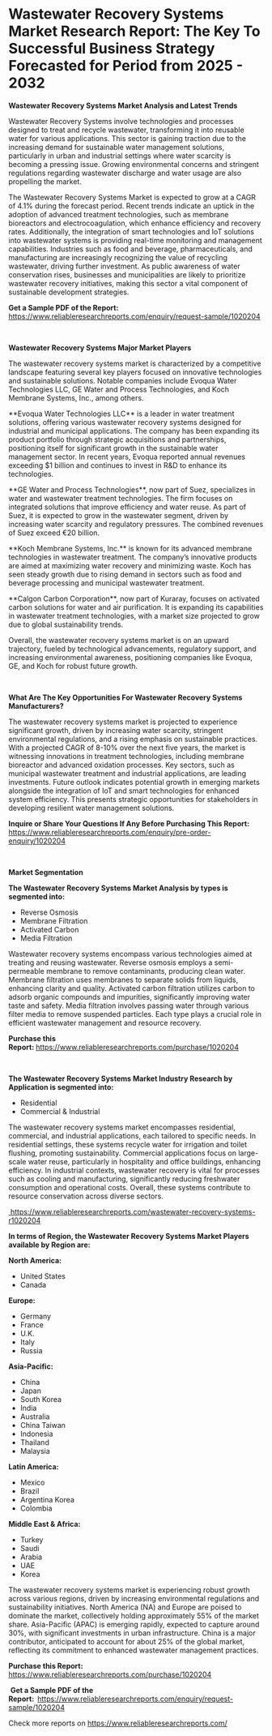 <p><h1>Wastewater Recovery Systems Market Research Report: The Key To Successful Business Strategy Forecasted for Period from 2025 - 2032</h1></p><p><strong>Wastewater Recovery Systems Market Analysis and Latest Trends</strong></p>
<p><p>Wastewater Recovery Systems involve technologies and processes designed to treat and recycle wastewater, transforming it into reusable water for various applications. This sector is gaining traction due to the increasing demand for sustainable water management solutions, particularly in urban and industrial settings where water scarcity is becoming a pressing issue. Growing environmental concerns and stringent regulations regarding wastewater discharge and water usage are also propelling the market.</p><p>The Wastewater Recovery Systems Market is expected to grow at a CAGR of 4.1% during the forecast period. Recent trends indicate an uptick in the adoption of advanced treatment technologies, such as membrane bioreactors and electrocoagulation, which enhance efficiency and recovery rates. Additionally, the integration of smart technologies and IoT solutions into wastewater systems is providing real-time monitoring and management capabilities. Industries such as food and beverage, pharmaceuticals, and manufacturing are increasingly recognizing the value of recycling wastewater, driving further investment. As public awareness of water conservation rises, businesses and municipalities are likely to prioritize wastewater recovery initiatives, making this sector a vital component of sustainable development strategies. </p></p>
<p><strong>Get a Sample PDF of the Report:&nbsp;</strong> <a href="https://www.reliableresearchreports.com/enquiry/request-sample/1020204?utm_campaign=3576&utm_medium=2&utm_source=Github&utm_content=ia&utm_term=10042025&utm_id=wastewater-recovery-systems">https://www.reliableresearchreports.com/enquiry/request-sample/1020204</a></p>
<p>&nbsp;</p>
<p><strong>Wastewater Recovery Systems Major Market Players</strong></p>
<p><p>The wastewater recovery systems market is characterized by a competitive landscape featuring several key players focused on innovative technologies and sustainable solutions. Notable companies include Evoqua Water Technologies LLC, GE Water and Process Technologies, and Koch Membrane Systems, Inc., among others.</p><p>**Evoqua Water Technologies LLC** is a leader in water treatment solutions, offering various wastewater recovery systems designed for industrial and municipal applications. The company has been expanding its product portfolio through strategic acquisitions and partnerships, positioning itself for significant growth in the sustainable water management sector. In recent years, Evoqua reported annual revenues exceeding $1 billion and continues to invest in R&D to enhance its technologies.</p><p>**GE Water and Process Technologies**, now part of Suez, specializes in water and wastewater treatment technologies. The firm focuses on integrated solutions that improve efficiency and water reuse. As part of Suez, it is expected to grow in the wastewater segment, driven by increasing water scarcity and regulatory pressures. The combined revenues of Suez exceed €20 billion.</p><p>**Koch Membrane Systems, Inc.** is known for its advanced membrane technologies in wastewater treatment. The company’s innovative products are aimed at maximizing water recovery and minimizing waste. Koch has seen steady growth due to rising demand in sectors such as food and beverage processing and municipal wastewater treatment.</p><p>**Calgon Carbon Corporation**, now part of Kuraray, focuses on activated carbon solutions for water and air purification. It is expanding its capabilities in wastewater treatment technologies, with a market size projected to grow due to global sustainability trends.</p><p>Overall, the wastewater recovery systems market is on an upward trajectory, fueled by technological advancements, regulatory support, and increasing environmental awareness, positioning companies like Evoqua, GE, and Koch for robust future growth.</p></p>
<p>&nbsp;</p>
<p><strong>What Are The Key Opportunities For Wastewater Recovery Systems Manufacturers?</strong></p>
<p><p>The wastewater recovery systems market is projected to experience significant growth, driven by increasing water scarcity, stringent environmental regulations, and a rising emphasis on sustainable practices. With a projected CAGR of 8-10% over the next five years, the market is witnessing innovations in treatment technologies, including membrane bioreactor and advanced oxidation processes. Key sectors, such as municipal wastewater treatment and industrial applications, are leading investments. Future outlook indicates potential growth in emerging markets alongside the integration of IoT and smart technologies for enhanced system efficiency. This presents strategic opportunities for stakeholders in developing resilient water management solutions.</p></p>
<p><strong>Inquire or Share Your Questions If Any Before Purchasing This Report:</strong> <a href="https://www.reliableresearchreports.com/enquiry/pre-order-enquiry/1020204?utm_campaign=3576&utm_medium=2&utm_source=Github&utm_content=ia&utm_term=10042025&utm_id=wastewater-recovery-systems">https://www.reliableresearchreports.com/enquiry/pre-order-enquiry/1020204</a></p>
<p>&nbsp;</p>
<p><strong>Market Segmentation</strong></p>
<p><strong>The Wastewater Recovery Systems Market Analysis by types is segmented into:</strong></p>
<p><ul><li>Reverse Osmosis</li><li>Membrane Filtration</li><li>Activated Carbon</li><li>Media Filtration</li></ul></p>
<p><p>Wastewater recovery systems encompass various technologies aimed at treating and reusing wastewater. Reverse osmosis employs a semi-permeable membrane to remove contaminants, producing clean water. Membrane filtration uses membranes to separate solids from liquids, enhancing clarity and quality. Activated carbon filtration utilizes carbon to adsorb organic compounds and impurities, significantly improving water taste and safety. Media filtration involves passing water through various filter media to remove suspended particles. Each type plays a crucial role in efficient wastewater management and resource recovery.</p></p>
<p><strong>Purchase this Report:&nbsp;</strong><a href="https://www.reliableresearchreports.com/purchase/1020204?utm_campaign=3576&utm_medium=2&utm_source=Github&utm_content=ia&utm_term=10042025&utm_id=wastewater-recovery-systems">https://www.reliableresearchreports.com/purchase/1020204</a></p>
<p>&nbsp;</p>
<p><strong>The Wastewater Recovery Systems Market Industry Research by Application is segmented into:</strong></p>
<p><ul><li>Residential</li><li>Commercial & Industrial</li></ul></p>
<p><p>The wastewater recovery systems market encompasses residential, commercial, and industrial applications, each tailored to specific needs. In residential settings, these systems recycle water for irrigation and toilet flushing, promoting sustainability. Commercial applications focus on large-scale water reuse, particularly in hospitality and office buildings, enhancing efficiency. In industrial contexts, wastewater recovery is vital for processes such as cooling and manufacturing, significantly reducing freshwater consumption and operational costs. Overall, these systems contribute to resource conservation across diverse sectors.</p></p>
<p><a href="https://www.reliableresearchreports.com/wastewater-recovery-systems-r1020204?utm_campaign=3576&utm_medium=2&utm_source=Github&utm_content=ia&utm_term=10042025&utm_id=wastewater-recovery-systems">&nbsp;https://www.reliableresearchreports.com/wastewater-recovery-systems-r1020204</a></p>
<p><strong>In terms of Region, the Wastewater Recovery Systems Market Players available by Region are:</strong></p>
<p>
    <p> <strong> North America: </strong>
        <ul>
            <li>United States</li>
            <li>Canada</li>
        </ul>
        </p> 
    <p> <strong> Europe: </strong>
        <ul>
            <li>Germany</li>
            <li>France</li>
            <li>U.K.</li>
            <li>Italy</li>
            <li>Russia</li>
        </ul>
        </p> 
    <p> <strong> Asia-Pacific: </strong>
        <ul>
            <li>China</li>
            <li>Japan</li>
            <li>South Korea</li>
            <li>India</li>
            <li>Australia</li>
            <li>China Taiwan</li>
            <li>Indonesia</li>
            <li>Thailand</li>
            <li>Malaysia</li>
        </ul>
        </p> 
    <p> <strong> Latin America: </strong>
        <ul>
            <li>Mexico</li>
            <li>Brazil</li>
            <li>Argentina Korea</li>
            <li>Colombia</li>
        </ul>
        </p> 
    <p> <strong> Middle East & Africa: </strong>
        <ul>
            <li>Turkey</li>
            <li>Saudi</li>
            <li>Arabia</li>
            <li>UAE</li>
            <li>Korea</li>
        </ul>
    </p>
    </p>
<p><p>The wastewater recovery systems market is experiencing robust growth across various regions, driven by increasing environmental regulations and sustainability initiatives. North America (NA) and Europe are poised to dominate the market, collectively holding approximately 55% of the market share. Asia-Pacific (APAC) is emerging rapidly, expected to capture around 30%, with significant investments in urban infrastructure. China is a major contributor, anticipated to account for about 25% of the global market, reflecting its commitment to enhanced wastewater management practices.</p></p>
<p><strong>Purchase this Report: </strong><a href="https://www.reliableresearchreports.com/purchase/1020204?utm_campaign=3576&utm_medium=2&utm_source=Github&utm_content=ia&utm_term=10042025&utm_id=wastewater-recovery-systems">https://www.reliableresearchreports.com/purchase/1020204</a></p>
<p>&nbsp;<strong>Get a Sample PDF of the Report:&nbsp;&nbsp;</strong><a href="https://www.reliableresearchreports.com/enquiry/request-sample/1020204?utm_campaign=3576&utm_medium=2&utm_source=Github&utm_content=ia&utm_term=10042025&utm_id=wastewater-recovery-systems">https://www.reliableresearchreports.com/enquiry/request-sample/1020204</a></p>
<p><strong></strong></p>
<p>Check more reports on <a href="https://www.reliableresearchreports.com/?utm_campaign=3576&utm_medium=2&utm_source=Github&utm_content=ia&utm_term=10042025&utm_id=wastewater-recovery-systems">https://www.reliableresearchreports.com/</a></p>
